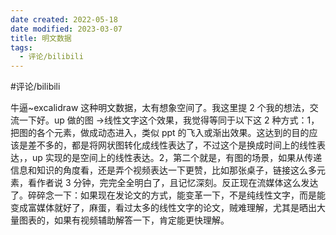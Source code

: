 ```yaml
---
date created: 2022-05-18
date modified: 2023-03-07
title: 明文数据
tags:
  - 评论/bilibili
---
```


#评论/bilibili

牛逼~excalidraw 这种明文数据，太有想象空间了。我这里提 2 个我的想法，交流一下好。up 做的图 ->线性文字这个效果，我觉得等同于以下这 2 种方式：1，把图的各个元素，做成动态进入，类似 ppt 的飞入或渐出效果。这达到的目的应该是差不多的，都是将网状图转化成线性表达了，不过这个是换成时间上的线性表达，，up 实现的是空间上的线性表达。2，第二个就是，有图的场景，如果从传递信息和知识的角度看，还是弄个视频表达一下更赞，比如那张桌子，链接这么多元素，看作者说 3 分钟，完完全全明白了，且记忆深刻。反正现在流媒体这么发达了。碎碎念一下：如果现在发论文的方式，能变革一下，不是纯线性文字，而是能变成富媒体就好了，麻蛋，看过太多的线性文字的论文，贼难理解，尤其是晒出大量图表的，如果有视频辅助解答一下，肯定能更快理解。
